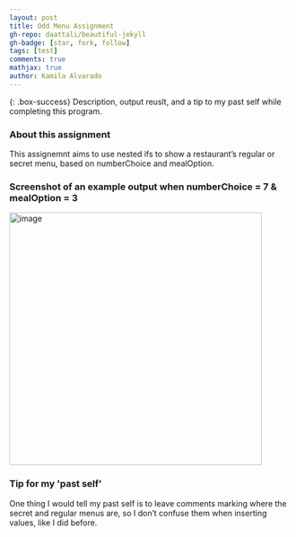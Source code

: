 ```yaml
---
layout: post
title: Odd Menu Assignment
gh-repo: daattali/beautiful-jekyll
gh-badge: [star, fork, follow]
tags: [test]
comments: true
mathjax: true
author: Kamila Alvarado
---
```


{: .box-success}
Description, output reuslt, and a tip to my past self while completing this program.

### About this assignment
This assignemnt aims to use nested ifs to show a restaurant’s regular or secret menu, based on numberChoice and mealOption.

### Screenshot of an example output when numberChoice = 7 &  mealOption = 3

<img src="https://kamila-alvarado.github.io/assets/img/numberChoice-7mealOption-3 .png" alt="image" width="450"/>

### Tip for my 'past self'
One thing I would tell my past self is to leave comments marking where the secret and regular menus are, so I don’t confuse them when inserting values, like I did before.
